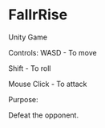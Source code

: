 # FallrRise
 Unity Game

Controls:
WASD - To move

Shift - To roll

Mouse Click - To attack

Purpose:

Defeat the opponent.
